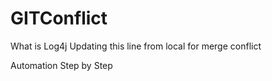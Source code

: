 # GITConflict

What is Log4j
Updating this line from local for merge conflict

Automation Step by Step
